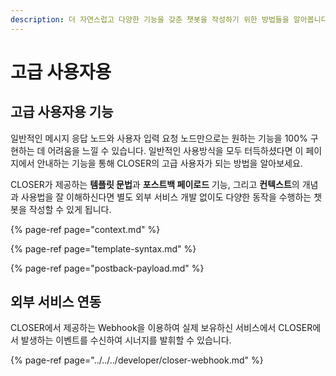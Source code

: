 ```yaml
---
description: 더 자연스럽고 다양한 기능을 갖춘 챗봇을 작성하기 위한 방법들을 알아봅니다.
---
```


# 고급 사용자용

## 고급 사용자용 기능

일반적인 메시지 응답 노드와 사용자 입력 요청 노드만으로는 원하는 기능을 100% 구현하는 데 어려움을 느낄 수 있습니다. 일반적인 사용방식을 모두 터득하셨다면 이 페이지에서 안내하는 기능을 통해 CLOSER의 고급 사용자가 되는 방법을 알아보세요.

CLOSER가 제공하는 **템플릿 문법**과 **포스트백 페이로드** 기능, 그리고 **컨텍스트**의 개념과 사용법을 잘 이해하신다면 별도 외부 서비스 개발 없이도 다양한 동작을 수행하는 챗봇을 작성할 수 있게 됩니다. 

{% page-ref page="context.md" %}

{% page-ref page="template-syntax.md" %}

{% page-ref page="postback-payload.md" %}



## 외부 서비스 연동

CLOSER에서 제공하는 Webhook을 이용하여 실제 보유하신 서비스에서 CLOSER에서 발생하는 이벤트를 수신하여 시너지를 발휘할 수 있습니다.

{% page-ref page="../../../developer/closer-webhook.md" %}









